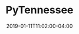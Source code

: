 ---
title: "PyTennessee"
date: "2019-01-11T11:02:00-04:00"
start_date: "2019-02-09T11:02:00-04:00"
end_date: "2019-02-10T11:02:00-04:00"
location: "Nashville, TN"
event_url: "https://www.pytennessee.org/"
image_url: "https://drive.google.com/drive/folders/0B0HFzQQpQn3HY01jb3poWFJTQXc"
register_link: "https://www.eventbrite.com/e/pytennessee-2019-tickets-50024781468"
sites: 
  - developers
---